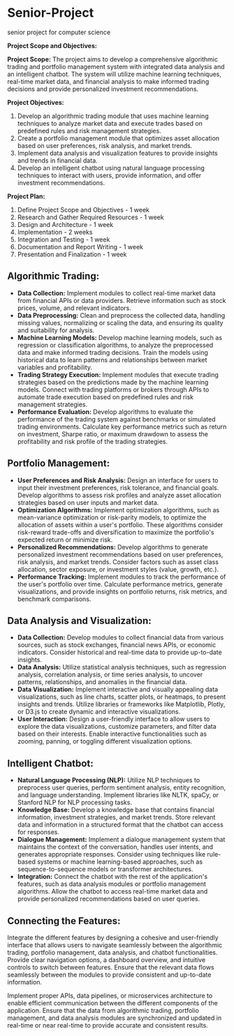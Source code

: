 # Senior-Project
senior project for computer science

**Project Scope and Objectives:**

**Project Scope:** The project aims to develop a comprehensive algorithmic trading and portfolio management system with integrated data analysis and an intelligent chatbot. The system will utilize machine learning techniques, real-time market data, and financial analysis to make informed trading decisions and provide personalized investment recommendations.

**Project Objectives:**

1. Develop an algorithmic trading module that uses machine learning techniques to analyze market data and execute trades based on predefined rules and risk management strategies.
2. Create a portfolio management module that optimizes asset allocation based on user preferences, risk analysis, and market trends.
3. Implement data analysis and visualization features to provide insights and trends in financial data.
4. Develop an intelligent chatbot using natural language processing techniques to interact with users, provide information, and offer investment recommendations.

**Project Plan:**

1. Define Project Scope and Objectives - 1 week
2. Research and Gather Required Resources - 1 week
3. Design and Architecture - 1 week
4. Implementation - 2 weeks
5. Integration and Testing - 1 week
6. Documentation and Report Writing - 1 week
7. Presentation and Finalization - 1 week


## Algorithmic Trading:

- **Data Collection:** Implement modules to collect real-time market data from financial APIs or data providers. Retrieve information such as stock prices, volume, and relevant indicators.
- **Data Preprocessing:** Clean and preprocess the collected data, handling missing values, normalizing or scaling the data, and ensuring its quality and suitability for analysis.
- **Machine Learning Models:** Develop machine learning models, such as regression or classification algorithms, to analyze the preprocessed data and make informed trading decisions. Train the models using historical data to learn patterns and relationships between market variables and profitability.
- **Trading Strategy Execution:** Implement modules that execute trading strategies based on the predictions made by the machine learning models. Connect with trading platforms or brokers through APIs to automate trade execution based on predefined rules and risk management strategies.
- **Performance Evaluation:** Develop algorithms to evaluate the performance of the trading system against benchmarks or simulated trading environments. Calculate key performance metrics such as return on investment, Sharpe ratio, or maximum drawdown to assess the profitability and risk profile of the trading strategies.

## Portfolio Management:

- **User Preferences and Risk Analysis:** Design an interface for users to input their investment preferences, risk tolerance, and financial goals. Develop algorithms to assess risk profiles and analyze asset allocation strategies based on user inputs and market data.
- **Optimization Algorithms:** Implement optimization algorithms, such as mean-variance optimization or risk-parity models, to optimize the allocation of assets within a user's portfolio. These algorithms consider risk-reward trade-offs and diversification to maximize the portfolio's expected return or minimize risk.
- **Personalized Recommendations:** Develop algorithms to generate personalized investment recommendations based on user preferences, risk analysis, and market trends. Consider factors such as asset class allocation, sector exposure, or investment styles (value, growth, etc.).
- **Performance Tracking:** Implement modules to track the performance of the user's portfolio over time. Calculate performance metrics, generate visualizations, and provide insights on portfolio returns, risk metrics, and benchmark comparisons.

## Data Analysis and Visualization:

- **Data Collection:** Develop modules to collect financial data from various sources, such as stock exchanges, financial news APIs, or economic indicators. Consider historical and real-time data to provide up-to-date insights.
- **Data Analysis:** Utilize statistical analysis techniques, such as regression analysis, correlation analysis, or time series analysis, to uncover patterns, relationships, and anomalies in the financial data.
- **Data Visualization:** Implement interactive and visually appealing data visualizations, such as line charts, scatter plots, or heatmaps, to present insights and trends. Utilize libraries or frameworks like Matplotlib, Plotly, or D3.js to create dynamic and interactive visualizations.
- **User Interaction:** Design a user-friendly interface to allow users to explore the data visualizations, customize parameters, and filter data based on their interests. Enable interactive functionalities such as zooming, panning, or toggling different visualization options.

## Intelligent Chatbot:

- **Natural Language Processing (NLP):** Utilize NLP techniques to preprocess user queries, perform sentiment analysis, entity recognition, and language understanding. Implement libraries like NLTK, spaCy, or Stanford NLP for NLP processing tasks.
- **Knowledge Base:** Develop a knowledge base that contains financial information, investment strategies, and market trends. Store relevant data and information in a structured format that the chatbot can access for responses.
- **Dialogue Management:** Implement a dialogue management system that maintains the context of the conversation, handles user intents, and generates appropriate responses. Consider using techniques like rule-based systems or machine learning-based approaches, such as sequence-to-sequence models or transformer architectures.
- **Integration:** Connect the chatbot with the rest of the application's features, such as data analysis modules or portfolio management algorithms. Allow the chatbot to access real-time market data and provide personalized recommendations based on user queries.

## Connecting the Features:

Integrate the different features by designing a cohesive and user-friendly interface that allows users to navigate seamlessly between the algorithmic trading, portfolio management, data analysis, and chatbot functionalities. Provide clear navigation options, a dashboard overview, and intuitive controls to switch between features. Ensure that the relevant data flows seamlessly between the modules to provide consistent and up-to-date information.

Implement proper APIs, data pipelines, or microservices architecture to enable efficient communication between the different components of the application. Ensure that the data from algorithmic trading, portfolio management, and data analysis modules are synchronized and updated in real-time or near real-time to provide accurate and consistent results.
